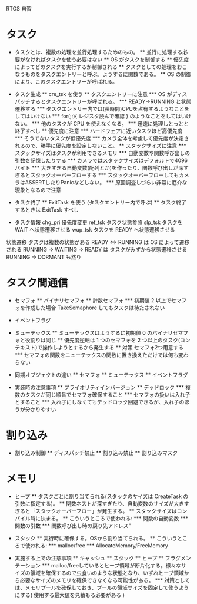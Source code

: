 RTOS 自習

# タスク

* タスクとは、複数の処理を並行処理するためのもの。
** 並行に処理する必要がなければタスクを使う必要はない
** OS がタスクを制御する
** 優先度によってどのタスクを実行するか制御される
** タスクとしての処理をおこなうものをタスクエントリーと呼ぶ。ようするに関数である。
** OS の制御により、このタスクエントリーが呼ばれる。

* タスク生成
** cre_tsk を使う
** タスクエントリーに注意
*** OS がディスパッチするとタスクエントリーが呼ばれる。
*** READY→RUNNING と状態遷移する
*** タスクエントリー内では(長時間)CPUを占有するようなことをしてはいけない
*** for(;;){ レジスタ読んで確認 } のようなことをしてはいけない。
*** 他のタスクが CPU を使えなくなる。
*** 迅速に処理しとっとと終了すべし
** 優先度に注意
*** ハードウェアに近いタスクほど高優先度
*** そうでないタスクが低優先度
*** カメラ全体を考慮して優先度が決定されるので、勝手に優先度を設定しないこと。
** スタックサイズに注意
*** スタックサイズはタスクが利用できるメモリ
*** 自動変数や関数呼び出しの引数を記憶したりする
*** カメラではスタックサイズはデフォルトで4096バイト
*** 大きすぎる自動変数(配列とか)を作ったり、関数呼び出しが深すぎるとスタックオーバーフローする
*** スタックオーバーフローしてもカメラはASSERTしたりPanicなどしない。
*** 原因調査しづらい非常に厄介な現象となるので注意

* タスク終了
** ExitTask を使う (タスクエントリー内で呼ぶ)
** タスク終了するときは ExitTask すべし

* タスク情報
  chg_pri 優先度変更
  ref_tsk タスク状態参照
  slp_tsk タスクを WAIT へ状態遷移させる
  wup_tsk タスクを READY へ状態遷移させる

状態遷移
  タスクは複数の状態がある
  READY <=> RUNNING は OS によって遷移される
  RUNNING => WAITING => READY は タスクがみずから状態遷移させる
  RUNNING => DORMANT も然り

# タスク間通信

* セマフォ
** バイナリセマフォ
** 計数セマフォ
*** 初期値 2 以上でセマフォを作成した場合 TakeSemaphore してもタスクは待たされない

* イベントフラグ

* ミューテックス
** ミューテックスはようするに初期値 0 のバイナリセマフォと役割りは同じ
** 優先度逆転は 1 つのセマフォを 2 つ以上のタスク(コンテキスト)で操作しようとするから発生する
** 対策 セマフォ2つ用意する
*** セマフォの関数をニューテックスの関数に置き換えただけでは何も変わらない

* 同期オブジェクトの違い
** セマフォ
** ミューテックス
** イベントフラグ

* 実装時の注意事項
** プライオリティインバージョン
** デッドロック
*** 複数のタスクが同じ順番でセマフォ確保すること
*** セマフォの扱いは入れ子とすること
*** 入れ子にしなくてもデッドロック回避できるが、入れ子のほうが分かりやすい

# 割り込み

* 割り込み制御
** ディスパッチ禁止
** 割り込み禁止
** 割り込みマスク

# メモリ

* ヒープ
** タスクごとに割り当てられる(スタックのサイズは CreateTask の引数に指定する)。
** 関数ネストが深すぎたり、自動変数のサイズが大きすぎると「スタックオーバーフロー」が発生する。
** スタックサイズはコンパイル時に決まる。
** こういうところで使われる:
*** 関数の自動変数
*** 関数の引数
*** 関数呼び出し時の戻り先アドレス"

* スタック
**  実行時に確保する。OSから割り当てられる。
**  こういうところで使われる:
***  malloc/free
***  AllocateMemory/FreeMemory

* 実施する上での注意事項
** キャッシュ
** スタック
** ヒープ
** フラグメンテーション
***   malloc/freeしているとヒープ領域が断片化する。様々なサイズの領域を確保するので虫食いのような状態となり、いずれヒープ領域から必要なサイズのメモリを確保できなくなる可能性がある。
*** 対策としては、メモリプールを確保しておき、プールの領域サイズを固定して使うようにする( 使用する最大値を見積もる必要がある )
